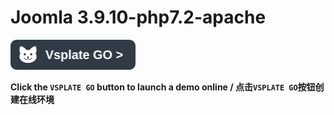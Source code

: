 # Joomla 3.9.10-php7.2-apache

<a href="https://www.vsplate.com/?docker-compose=https://github.com/vsplate/dcenvs/joomla/3.9.10-php7.2-apache"><img alt="VSPLATE GO" src="https://raw.githubusercontent.com/vsplate/images/master/vsgo_btn.png" width="200px"></a>

**Click the `VSPLATE GO` button to launch a demo online / 点击`VSPLATE GO`按钮创建在线环境**
